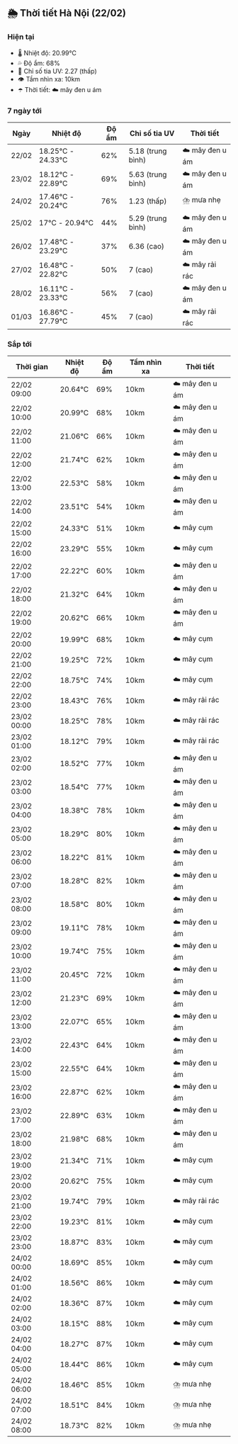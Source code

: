## 🌦️ Thời tiết Hà Nội (22/02)

### Hiện tại

- 🌡️ Nhiệt độ: 20.99℃
- 💦 Độ ẩm: 68%
- 🌟 Chỉ số tia UV: 2.27 (thấp)
- 👁️ Tầm nhìn xa: 10km
- ☂️ Thời tiết: ☁️ mây đen u ám

### 7 ngày tới

| Ngày | Nhiệt độ | Độ ẩm | Chỉ số tia UV | Thời tiết |
| --- | --- | --- | --- | --- |
| 22/02 | 18.25℃ - 24.33℃ | 62% | 5.18 (trung bình) | ☁️ mây đen u ám |
| 23/02 | 18.12℃ - 22.89℃ | 69% | 5.63 (trung bình) | ☁️ mây đen u ám |
| 24/02 | 17.46℃ - 20.24℃ | 76% | 1.23 (thấp) | ⛈️ mưa nhẹ |
| 25/02 | 17℃ - 20.94℃ | 44% | 5.29 (trung bình) | ☁️ mây đen u ám |
| 26/02 | 17.48℃ - 23.29℃ | 37% | 6.36 (cao) | ☁️ mây đen u ám |
| 27/02 | 16.48℃ - 22.82℃ | 50% | 7 (cao) | ☁️ mây rải rác |
| 28/02 | 16.11℃ - 23.33℃ | 56% | 7 (cao) | ☁️ mây đen u ám |
| 01/03 | 16.86℃ - 27.79℃ | 45% | 7 (cao) | ☁️ mây rải rác |

### Sắp tới

| Thời gian | Nhiệt độ | Độ ẩm | Tầm nhìn xa | Thời tiết |
| --- | --- | --- | --- | --- |
| 22/02 09:00 | 20.64℃ | 69% | 10km | ☁️ mây đen u ám |
| 22/02 10:00 | 20.99℃ | 68% | 10km | ☁️ mây đen u ám |
| 22/02 11:00 | 21.06℃ | 66% | 10km | ☁️ mây đen u ám |
| 22/02 12:00 | 21.74℃ | 62% | 10km | ☁️ mây đen u ám |
| 22/02 13:00 | 22.53℃ | 58% | 10km | ☁️ mây đen u ám |
| 22/02 14:00 | 23.51℃ | 54% | 10km | ☁️ mây đen u ám |
| 22/02 15:00 | 24.33℃ | 51% | 10km | ☁️ mây cụm |
| 22/02 16:00 | 23.29℃ | 55% | 10km | ☁️ mây cụm |
| 22/02 17:00 | 22.22℃ | 60% | 10km | ☁️ mây đen u ám |
| 22/02 18:00 | 21.32℃ | 64% | 10km | ☁️ mây đen u ám |
| 22/02 19:00 | 20.62℃ | 66% | 10km | ☁️ mây đen u ám |
| 22/02 20:00 | 19.99℃ | 68% | 10km | ☁️ mây cụm |
| 22/02 21:00 | 19.25℃ | 72% | 10km | ☁️ mây cụm |
| 22/02 22:00 | 18.75℃ | 74% | 10km | ☁️ mây cụm |
| 22/02 23:00 | 18.43℃ | 76% | 10km | ☁️ mây rải rác |
| 23/02 00:00 | 18.25℃ | 78% | 10km | ☁️ mây rải rác |
| 23/02 01:00 | 18.12℃ | 79% | 10km | ☁️ mây rải rác |
| 23/02 02:00 | 18.52℃ | 77% | 10km | ☁️ mây đen u ám |
| 23/02 03:00 | 18.54℃ | 77% | 10km | ☁️ mây đen u ám |
| 23/02 04:00 | 18.38℃ | 78% | 10km | ☁️ mây đen u ám |
| 23/02 05:00 | 18.29℃ | 80% | 10km | ☁️ mây đen u ám |
| 23/02 06:00 | 18.22℃ | 81% | 10km | ☁️ mây đen u ám |
| 23/02 07:00 | 18.28℃ | 82% | 10km | ☁️ mây đen u ám |
| 23/02 08:00 | 18.58℃ | 80% | 10km | ☁️ mây đen u ám |
| 23/02 09:00 | 19.11℃ | 78% | 10km | ☁️ mây đen u ám |
| 23/02 10:00 | 19.74℃ | 75% | 10km | ☁️ mây đen u ám |
| 23/02 11:00 | 20.45℃ | 72% | 10km | ☁️ mây đen u ám |
| 23/02 12:00 | 21.23℃ | 69% | 10km | ☁️ mây đen u ám |
| 23/02 13:00 | 22.07℃ | 65% | 10km | ☁️ mây đen u ám |
| 23/02 14:00 | 22.43℃ | 64% | 10km | ☁️ mây đen u ám |
| 23/02 15:00 | 22.55℃ | 64% | 10km | ☁️ mây đen u ám |
| 23/02 16:00 | 22.87℃ | 62% | 10km | ☁️ mây đen u ám |
| 23/02 17:00 | 22.89℃ | 63% | 10km | ☁️ mây đen u ám |
| 23/02 18:00 | 21.98℃ | 68% | 10km | ☁️ mây đen u ám |
| 23/02 19:00 | 21.34℃ | 71% | 10km | ☁️ mây cụm |
| 23/02 20:00 | 20.62℃ | 75% | 10km | ☁️ mây cụm |
| 23/02 21:00 | 19.74℃ | 79% | 10km | ☁️ mây rải rác |
| 23/02 22:00 | 19.23℃ | 81% | 10km | ☁️ mây cụm |
| 23/02 23:00 | 18.87℃ | 83% | 10km | ☁️ mây cụm |
| 24/02 00:00 | 18.69℃ | 85% | 10km | ☁️ mây cụm |
| 24/02 01:00 | 18.56℃ | 86% | 10km | ☁️ mây cụm |
| 24/02 02:00 | 18.36℃ | 87% | 10km | ☁️ mây cụm |
| 24/02 03:00 | 18.15℃ | 88% | 10km | ☁️ mây cụm |
| 24/02 04:00 | 18.27℃ | 87% | 10km | ☁️ mây cụm |
| 24/02 05:00 | 18.44℃ | 86% | 10km | ☁️ mây cụm |
| 24/02 06:00 | 18.46℃ | 85% | 10km | ⛈️ mưa nhẹ |
| 24/02 07:00 | 18.51℃ | 84% | 10km | ⛈️ mưa nhẹ |
| 24/02 08:00 | 18.73℃ | 82% | 10km | ⛈️ mưa nhẹ |
